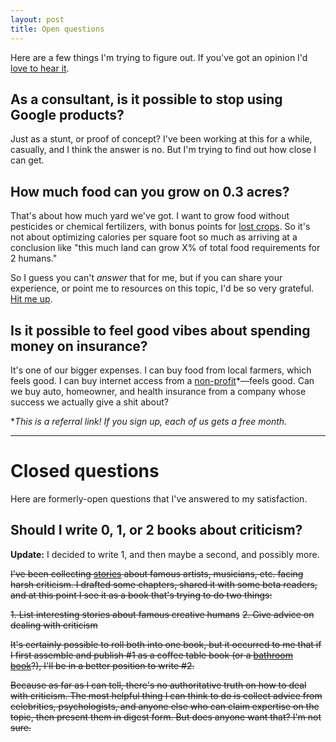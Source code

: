 ```yaml
---
layout: post
title: Open questions
---
```


Here are a few things I'm trying to figure out. If you've got an opinion I'd [love to hear it](/contact).

## As a consultant, is it possible to stop using Google products?

Just as a stunt, or proof of concept? I've been working at this for a while, casually, and I think the answer is no. But I'm trying to find out how close I can get.

## How much food can you grow on 0.3 acres?

That's about how much yard we've got. I want to grow food without pesticides or chemical fertilizers, with bonus points for [lost crops](/lost-crops). So it's not about optimizing calories per square foot so much as arriving at a conclusion like "this much land can grow X% of total food requirements for 2 humans."

So I guess you can't _answer_ that for me, but if you can share your experience, or point me to resources on this topic, I'd be so very grateful. [Hit me up](/contact).

## Is it possible to feel good vibes about spending money on insurance?

It's one of our bigger expenses. I can buy food from local farmers, which feels good. I can buy internet access from a [non-profit](https://members.calyxinstitute.org/r/jixkd)*—feels good. Can we buy auto, homeowner, and health insurance from a company whose success we actually give a shit about?

\*_This is a referral link! If you sign up, each of us gets a free month._

---

# Closed questions

Here are formerly-open questions that I've answered to my satisfaction.


## Should I write 0, 1, or 2 books about criticism?

**Update:** I decided to write 1, and then maybe a second, and possibly more.

~~I've been collecting [stories](https://onestar.world/) about famous artists, musicians, etc. facing harsh criticism. I drafted some chapters, shared it with some beta readers, and at this point I see it as a book that's trying to do two things:~~

~~1. List interesting stories about famous creative humans~~
~~2. Give advice on dealing with criticism~~

~~It's certainly possible to roll both into one book, but it occurred to me that if I first assemble and publish #1 as a coffee table book (or a [bathroom book](https://bookriot.com/best-bathroom-books/)?), I'll be in a better position to write #2.~~

~~Because as far as I can tell, there's no authoritative truth on how to deal with criticism. The most helpful thing I can think to do is collect advice from celebrities, psychologists, and anyone else who can claim expertise on the topic, then present them in digest form. But does anyone want that? I'm not sure.~~

